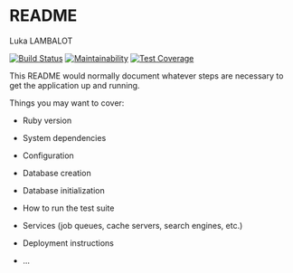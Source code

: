 # README
Luka LAMBALOT 

[![Build Status](https://travis-ci.org/LukaLam/Backend_application.svg?branch=master)](https://travis-ci.org/LukaLam/Backend_application)
[![Maintainability](https://api.codeclimate.com/v1/badges/93273a41cc0f3ef567fa/maintainability)](https://codeclimate.com/github/LukaLam/Backend_application/maintainability)
[![Test Coverage](https://api.codeclimate.com/v1/badges/93273a41cc0f3ef567fa/test_coverage)](https://codeclimate.com/github/LukaLam/Backend_application/test_coverage)

This README would normally document whatever steps are necessary to get the
application up and running.

Things you may want to cover:

* Ruby version

* System dependencies

* Configuration

* Database creation

* Database initialization

* How to run the test suite

* Services (job queues, cache servers, search engines, etc.)

* Deployment instructions

* ...
